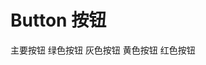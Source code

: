 # Button 按钮

  <div style="margin-bottom:20px;">
    <TSXButton color="blue">主要按钮</TSXButton>
    <TSXButton color="green">绿色按钮</TSXButton>
    <TSXButton color="gray">灰色按钮</TSXButton>
    <TSXButton color="yellow">黄色按钮</TSXButton>
    <TSXButton color="red">红色按钮</TSXButton>
  </div>